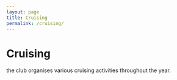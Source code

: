 ```yaml
---
layout: page
title: Cruising
permalink: /cruising/
---
```


# Cruising

the club organises various cruising activities throughout the year. 


 